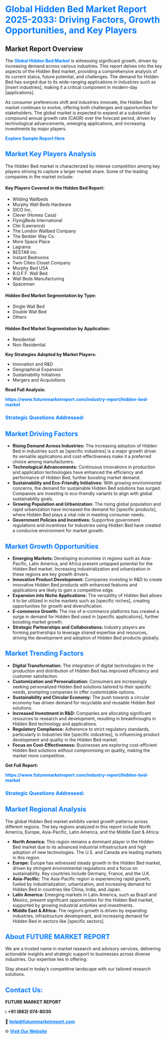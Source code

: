 <h1 style="color: #007BFF;">Global Hidden Bed Market Report 2025-2033: Driving Factors, Growth Opportunities, and Key Players</h1>

<section id="overview">
<h2>Market Report Overview</h2>
<p>The <a href="https://www.futuremarketreport.com/industry-report/hidden-bed-market" style="color: #007BFF; text-decoration: none;"><strong>Global Hidden Bed Market</strong></a> is witnessing significant growth, driven by increasing demand across various industries. This report delves into the key aspects of the Hidden Bed market, providing a comprehensive analysis of its current status, future potential, and challenges. The demand for Hidden Bed has surged due to its wide-ranging applications in industries such as [insert industries], making it a critical component in modern-day [applications].</p>
<p>As consumer preferences shift and industries innovate, the Hidden Bed market continues to evolve, offering both challenges and opportunities for stakeholders. The global market is expected to expand at a substantial compound annual growth rate (CAGR) over the forecast period, driven by technological advancements, emerging applications, and increasing investments by major players.</p>
</section>

<section id="overview">
<p><a href="https://www.futuremarketreport.com/request-sample/reportId=45839" style="color: #007BFF; text-decoration: none;"><strong>Explore Sample Report Here</strong></a></p>
</section>

<section id="key-players">
<h2 style="color: #007BFF;">Market Key Players Analysis</h2>
<p>The Hidden Bed market is characterized by intense competition among key players striving to capture a larger market share. Some of the leading companies in the market include:</p>
<h4>Key Players Covered in the Hidden Bed Report:</h4>
<ul><li>Wilding Wallbeds</li><li>Murphy Wall Beds Hardware</li><li>SICO Inc.</li><li>Clever (Homes Casa)</li><li>FlyingBeds International</li><li>Clei (Lawrance)</li><li>The London Wallbed Company</li><li>The Bedder Way Co.</li><li>More Space Place</li><li>Lagrama</li><li>BESTAR inc.</li><li>Instant Bedrooms</li><li>Twin Cities Closet Company</li><li>Murphy Bed USA</li><li>B.O.F.F. Wall Bed</li><li>Wall Beds Manufacturing</li><li>Spaceman</li></ul>
<h4>Hidden Bed Market Segmentation by Type:</h4>
<ul><li>Single Wall Bed</li><li>Double Wall Bed</li><li>Others</li></ul>

<h4>Hidden Bed Market Segmentation by Application:</h4>
<ul><li>Residential</li><li>Non-Residential</li></ul>
<p><strong>Key Strategies Adopted by Market Players:</strong></p>
<ul>
<li>Innovation and R&D</li>
<li>Geographical Expansion</li>
<li>Sustainability Initiatives</li>
<li>Mergers and Acquisitions</li>
</ul>
</section>

<section>
<p><strong>Read Full Analysis: </strong></p><a href="https://www.futuremarketreport.com/industry-report/hidden-bed-market" style="color: #007BFF; text-decoration: none;"><strong>https://www.futuremarketreport.com/industry-report/hidden-bed-market</strong></a>
<h3 style="color: #007BFF;">Strategic Questions Addressed:</h3>
</section>

<section id="driving-factors">
<h2 style="color: #007BFF;">Market Driving Factors</h2>
<ul>
<li><strong>Rising Demand Across Industries:</strong> The increasing adoption of Hidden Bed in industries such as [specific industries] is a major growth driver. Its versatile applications and cost-effectiveness make it a preferred choice among manufacturers.</li>
<li><strong>Technological Advancements:</strong> Continuous innovations in production and application technologies have enhanced the efficiency and performance of Hidden Bed, further boosting market demand.</li>
<li><strong>Sustainability and Eco-Friendly Initiatives:</strong> With growing environmental concerns, the demand for sustainable Hidden Bed solutions has surged. Companies are investing in eco-friendly variants to align with global sustainability goals.</li>
<li><strong>Growing Population and Urbanization:</strong> The rising global population and rapid urbanization have increased the demand for [specific products], where Hidden Bed plays a vital role in meeting consumer needs.</li>
<li><strong>Government Policies and Incentives:</strong> Supportive government regulations and incentives for industries using Hidden Bed have created a conducive environment for market growth.</li>
</ul>
</section>

<section id="growth-opportunities">
<h2 style="color: #007BFF;">Market Growth Opportunities</h2>
<ul>
<li><strong>Emerging Markets:</strong> Developing economies in regions such as Asia-Pacific, Latin America, and Africa present untapped potential for the Hidden Bed market. Increasing industrialization and urbanization in these regions are key growth drivers.</li>
<li><strong>Innovative Product Development:</strong> Companies investing in R&D to create innovative Hidden Bed products with enhanced features and applications are likely to gain a competitive edge.</li>
<li><strong>Expansion into Niche Applications:</strong> The versatility of Hidden Bed allows it to be utilized in niche markets such as [specific niches], creating opportunities for growth and diversification.</li>
<li><strong>E-commerce Growth:</strong> The rise of e-commerce platforms has created a surge in demand for Hidden Bed used in [specific applications], further boosting market growth.</li>
<li><strong>Strategic Partnerships and Collaborations:</strong> Industry players are forming partnerships to leverage shared expertise and resources, driving the development and adoption of Hidden Bed products globally.</li>
</ul>
</section>

<section id="trending-factors">
<h2 style="color: #007BFF;">Market Trending Factors</h2>
<ul>
<li><strong>Digital Transformation:</strong> The integration of digital technologies in the production and distribution of Hidden Bed has improved efficiency and customer satisfaction.</li>
<li><strong>Customization and Personalization:</strong> Consumers are increasingly seeking personalized Hidden Bed solutions tailored to their specific needs, prompting companies to offer customizable options.</li>
<li><strong>Sustainability and Circular Economy:</strong> The push towards a circular economy has driven demand for recyclable and reusable Hidden Bed solutions.</li>
<li><strong>Increased Investment in R&D:</strong> Companies are allocating significant resources to research and development, resulting in breakthroughs in Hidden Bed technology and applications.</li>
<li><strong>Regulatory Compliance:</strong> Adherence to strict regulatory standards, particularly in industries like [specific industries], is influencing product development and quality in the Hidden Bed market.</li>
<li><strong>Focus on Cost-Effectiveness:</strong> Businesses are exploring cost-efficient Hidden Bed solutions without compromising on quality, making the market more competitive.</li>
</ul>
</section>

<section>
<p><strong>Get Full Report: </strong></p><a href="https://www.futuremarketreport.com/industry-report/hidden-bed-market" style="color: #007BFF; text-decoration: none;"><strong>https://www.futuremarketreport.com/industry-report/hidden-bed-market</strong></a>
<h3 style="color: #007BFF;">Strategic Questions Addressed:</h3>
</section>


<section id="regional-analysis">
<h2 style="color: #007BFF;">Market Regional Analysis</h2>
<p>The global Hidden Bed market exhibits varied growth patterns across different regions. The key regions analyzed in this report include North America, Europe, Asia-Pacific, Latin America, and the Middle East & Africa:</p>
<ul>
<li><strong>North America:</strong> This region remains a dominant player in the Hidden Bed market due to its advanced industrial infrastructure and high adoption of new technologies. The U.S. and Canada are leading markets in this region.</li>
<li><strong>Europe:</strong> Europe has witnessed steady growth in the Hidden Bed market, driven by stringent environmental regulations and a focus on sustainability. Key countries include Germany, France, and the U.K.</li>
<li><strong>Asia-Pacific:</strong> The Asia-Pacific region is experiencing rapid growth, fueled by industrialization, urbanization, and increasing demand for Hidden Bed in countries like China, India, and Japan.</li>
<li><strong>Latin America:</strong> Emerging markets in Latin America, such as Brazil and Mexico, present significant opportunities for the Hidden Bed market, supported by growing industrial activities and investments.</li>
<li><strong>Middle East & Africa:</strong> The region’s growth is driven by expanding industries, infrastructure development, and increasing demand for Hidden Bed in sectors like [specific sectors].</li>
</ul>
</section>

<footer>
<h2 style="color: #007BFF;">About FUTURE MARKET REPORT</h2>
<p>We are a trusted name in market research and advisory services, delivering actionable insights and strategic support to businesses across diverse industries. Our expertise lies in offering:</p>

<p>Stay ahead in today’s competitive landscape with our tailored research solutions.</p>

<h2 style="color: #007BFF;">Contact Us:</h2>
<p><strong>FUTURE MARKET REPORT</strong></p>
<p>📞 <strong>+91 (883) 074-8030</strong></p>
<p>📧 <strong><a href="mailto:help@futuremarketreport.com" style="color: #007BFF;">help@futuremarketreport.com</a></strong></p>
<p>🌐 <strong><a href="https://www.futuremarketreport.com/" style="color: #007BFF;">Visit Our Website</a></strong></p>
</footer>